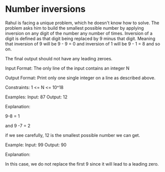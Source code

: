 Number inversions
=================
Rahul is facing a unique problem, which he doesn't know how to solve. The problem asks him to build the smallest possible number by applying inversion on any digit of the number any number of times.
Inversion of a digit is defined as that digit being replaced by 9 minus that digit. Meaning that inversion of 9 will be 9 - 9 = 0 and inversion of 1 will be 9 - 1 = 8 and so on.

The final output should not have any leading zeroes.

Input Format:
The only line of the input contains an integer N

Output Format:
Print only one single integer on a line as described above.

Constraints:
1 <= N <= 10^18

Examples:
Input:
87
Output:
12

Explanation:

9-8 = 1

and 9 -7 = 2

if we see carefully, 12 is the smallest possible number we can get.
 

Example:
Input:
99
Output:
90

Explanation:

In this case, we do not replace the first 9 since it will lead to a leading zero.